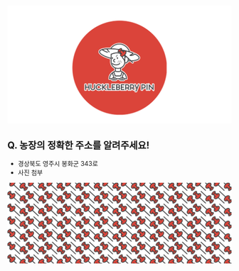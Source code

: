 <img src="https://raw.githubusercontent.com/SUWANKIM/ReadMe/master/profile1.png">


## Q. 농장의 정확한 주소를 알려주세요!

- 경상북도 영주시 봉화군 343로
- 사진 첨부




<img src="https://raw.githubusercontent.com/SUWANKIM/ReadMe/master/under_pin.png">


